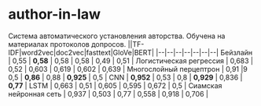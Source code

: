 # author-in-law
Система автоматического установления авторства. Обучена на материалах протоколов допросов.
||TF-IDF|word2vec|doc2vec|fasttext|GloVe|BERT|
|--|--|--|--|--|--|--|
Бейзлайн | 0,55 | **0,58** | 0,58 | 0,58 | 0,49 | 0,51 |
Логистическая регрессия | 0,683 | 0,52 | 0,603 | 0,619 | 0,602 | 0,639 |
Многослойный перцептрон | 0,91 |9 0,5 | **0,86** | 0,88 | **0,925** | 0,5 |
CNN | **0,952** | 0,53 | 0,8 | **0,929** | 0,836 | **0,77** |
LSTM | 0,663 | 0,51 | 0,605 | 0,595 | 0,672 | 0,5 |
Сиамская нейронная сеть | 0,937 | 0,503 | 0,77 | 0,558 | 0,918 | 0,706 |
